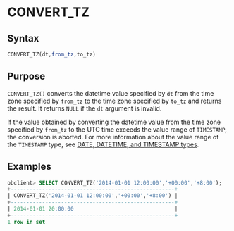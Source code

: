 # CONVERT_TZ

## Syntax

```sql
CONVERT_TZ(dt,from_tz,to_tz)
```

## Purpose

`CONVERT_TZ()` converts the datetime value specified by `dt` from the time zone specified by `from_tz` to the time zone specified by `to_tz` and returns the result. It returns `NULL` if the `dt` argument is invalid.

If the value obtained by converting the datetime value from the time zone specified by `from_tz` to the UTC time exceeds the value range of `TIMESTAMP`, the conversion is aborted. For more information about the value range of the `TIMESTAMP` type, see [DATE, DATETIME, and TIMESTAMP types](../../../100.basic-elements-of-mysql-mode/100.data-type-of-mysql-mode/300.date-and-time-types-of-mysql-mode/200.date-datetime-and-timestamp-types-of-mysql-mode.md).

## Examples

```sql
obclient> SELECT CONVERT_TZ('2014-01-01 12:00:00','+00:00','+8:00');
+----------------------------------------------------+
| CONVERT_TZ('2014-01-01 12:00:00','+00:00','+8:00') |
+----------------------------------------------------+
| 2014-01-01 20:00:00                                |
+----------------------------------------------------+
1 row in set
```
